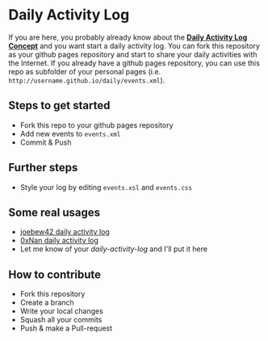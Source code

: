 # Daily Activity Log

If you are here, you probably already know about the [**Daily Activity Log Concept**](https://github.com/joebew42/daily-activity-log-concept) and you want start a daily activity log. You can fork this repository as your github pages repository and start to share your daily activities with the Internet. If you already have a github pages repository, you can use this repo as subfolder of your personal pages (i.e. `http://username.github.io/daily/events.xml`).

## Steps to get started

- Fork this repo to your github pages repository
- Add new events to `events.xml`
- Commit & Push

## Further steps

- Style your log by editing `events.xsl` and `events.css`

## Some real usages

- [joebew42 daily activity log](http://joebew42.github.io/events.xml)
- [0xNan daily activity log](http://0xnan.github.io/esl/events.xml)
- Let me know of your _daily-activity-log_ and I'll put it here

## How to contribute

- Fork this repository
- Create a branch
- Write your local changes
- Squash all your commits
- Push & make a Pull-request
